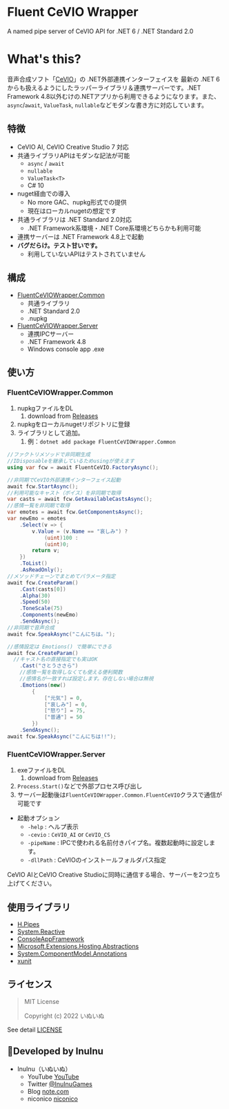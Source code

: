 # Fluent CeVIO Wrapper

A named pipe server of CeVIO API for .NET 6 / .NET Standard 2.0

# What's this?

音声合成ソフト「[CeVIO](https://cevio.jp/)」の .NET外部連携インターフェイスを 最新の .NET 6からも扱えるようにしたラッパーライブラリ＆連携サーバーです。.NET Framework 4.8以外むけの.NETアプリから利用できるようになります。また、`async`/`await`, `ValueTask`, `nullable`などモダンな書き方に対応しています。

## 特徴

- CeVIO AI, CeVIO Creative Studio 7 対応
- 共通ライブラリAPIはモダンな記法が可能
  - `async` / `await`
  - `nullable`
  - `ValueTask<T>`
  - C# 10
- nuget経由での導入
  - No more GAC、nupkg形式での提供
  - 現在はローカルnugetの想定です
- 共通ライブラリは .NET Standard 2.0対応
  - .NET Framework系環境・.NET Core系環境どちらかも利用可能
- 連携サーバーは .NET Framework 4.8上で起動
- **バグだらけ。テスト甘いです。**
  - 利用していないAPIはテストされていません

## 構成

- [FluentCeVIOWrapper.Common](FluentCeVIOWrapper.Common/)
  - 共通ライブラリ
  - .NET Standard 2.0
  - .nupkg
- [FluentCeVIOWrapper.Server](FluentCeVIOWrapper.Server/)
  - 連携IPCサーバー
  - .NET Framework 4.8
  - Windows console app .exe

## 使い方

### FluentCeVIOWrapper.Common

1. nupkgファイルをDL
   1. download from [Releases](https://github.com/InuInu2022/FluentCeVIOWrapper/releases)
2. nupkgをローカルnugetリポジトリに登録
3. ライブラリとして追加。
   1. 例：`dotnet add package FluentCeVIOWrapper.Common`

```cs
//ファクトリメソッドで非同期生成
//IDisposableを継承しているためusingが使えます
using var fcw = await FluentCeVIO.FactoryAsync();

//非同期でCeVIO外部連携インターフェイス起動
await fcw.StartAsync();
//利用可能なキャスト（ボイス）を非同期で取得
var casts = await fcw.GetAvailableCastsAsync();
//感情一覧を非同期で取得
var emotes = await fcw.GetComponentsAsync();
var newEmo = emotes
	.Select(v => {
		v.Value = (v.Name == "哀しみ") ?
			(uint)100 :
			(uint)0;
		return v;
	})
	.ToList()
	.AsReadOnly();
//メソッドチェーンでまとめてパラメータ指定
await fcw.CreateParam()
	.Cast(casts[0])
	.Alpha(30)
	.Speed(50)
	.ToneScale(75)
	.Components(newEmo)
	.SendAsync();
//非同期で音声合成
await fcw.SpeakAsync("こんにちは。");

//感情設定は Emotions() で簡単にできる
await fcw.CreateParam()
  //キャスト名の直接指定でも実はOK
	.Cast("さとうささら")
	//感情一覧を取得しなくても使える便利関数
	//感情名が一致すれば設定します。存在しない場合は無視
	.Emotions(new()
		{
			["元気"] = 0,
			["哀しみ"] = 0,
			["怒り"] = 75,
			["普通"] = 50
		})
	.SendAsync();
await fcw.SpeakAsync("こんにちは!!");
```

### FluentCeVIOWrapper.Server

1. exeファイルをDL
   1. download from [Releases](https://github.com/InuInu2022/FluentCeVIOWrapper/releases)
2. `Process.Start()`などで外部プロセス呼び出し
3. サーバー起動後は`FluentCeVIOWrapper.Common.FluentCeVIO`クラスで通信が可能です

- 起動オプション
  - `-help` : ヘルプ表示
  - `-cevio` : `CeVIO_AI` or `CeVIO_CS`
  - `-pipeName` : IPCで使われる名前付きパイプ名。複数起動時に設定します。
  - `-dllPath` : CeVIOのインストールフォルダパス指定

CeVIO AIとCeVIO Creative Studioに同時に通信する場合、サーバーを2つ立ち上げてください。

## 使用ライブラリ

- [H.Pipes](https://github.com/HavenDV/H.Pipes)
- [System.Reactive](https://github.com/dotnet/reactive)
- [ConsoleAppFramework](https://github.com/Cysharp/ConsoleAppFramework)
- [Microsoft.Extensions.Hosting.Abstractions](https://www.nuget.org/packages/Microsoft.Extensions.Hosting.Abstractions/)
- [System.ComponentModel.Annotations](https://www.nuget.org/packages/System.ComponentModel.Annotations/)
- [xunit](https://xunit.net/)

## ライセンス

> MIT License
>
> Copyright (c) 2022 いぬいぬ

See detail [LICENSE](.LICENSE)

## 🐶Developed by InuInu

- InuInu（いぬいぬ）
  - YouTube [YouTube](https://bit.ly/InuInuMusic)
  - Twitter [@InuInuGames](https://twitter.com/InuInuGames)
  - Blog [note.com](https://note.com/inuinu_)
  - niconico [niconico](https://nico.ms/user/98013232)
